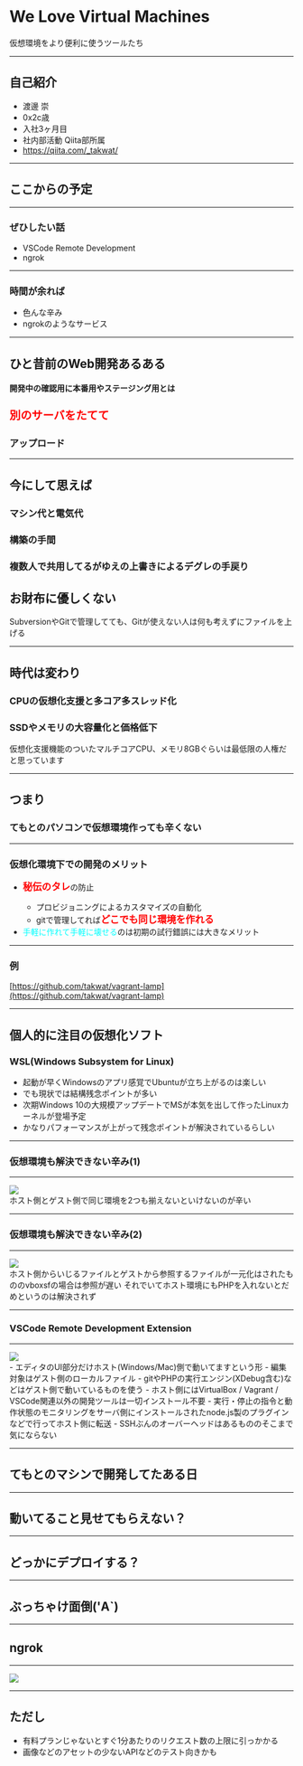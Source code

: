 # We Love Virtual Machines
仮想環境をより便利に使うツールたち

---

## 自己紹介

- 渡邊 崇 <!-- .element: class="fragment" data-fragment-index="1" -->
- 0x2c歳 <!-- .element: class="fragment" data-fragment-index="2" -->
- 入社3ヶ月目 <!-- .element: class="fragment" data-fragment-index="3" -->
- 社内部活動 Qiita部所属 <!-- .element: class="fragment" data-fragment-index="4" -->
- https://qiita.com/_takwat/ <!-- .element: class="fragment" data-fragment-index="5" -->

---

## ここからの予定

---

### ぜひしたい話
- VSCode Remote Development <!-- .element: class="fragment" data-fragment-index="1" -->
- ngrok <!-- .element: class="fragment" data-fragment-index="2" -->

---

### 時間が余れば
- 色んな辛み <!-- .element: class="fragment" data-fragment-index="1" -->
- ngrokのようなサービス <!-- .element: class="fragment" data-fragment-index="2" -->

---

## ひと昔前のWeb開発あるある

#### 開発中の確認用に本番用やステージング用とは <!-- .element: class="fragment" data-fragment-index="1" -->
### <span class="fragment" style="color: red; font-size: 1.2em; font-weight: bold;" data-fragment-index="2">別のサーバをたてて</span>
### アップロード <!-- .element: class="fragment" data-fragment-index="3" -->

---

## 今にして思えば
### マシン代と電気代 <!-- .element: class="fragment" data-fragment-index="1" -->
### 構築の手間 <!-- .element: class="fragment" data-fragment-index="2" -->
### 複数人で共用してるがゆえの上書きによるデグレの手戻り <!-- .element: class="fragment" data-fragment-index="3" -->

<p style="line-height: 1.2em;"> </p>

## お財布に優しくない <!-- .element: class="fragment" data-fragment-index="4" -->


<aside class="notes">
SubversionやGitで管理してても、Gitが使えない人は何も考えずにファイルを上げる
</aside>

---

## 時代は変わり

### CPUの仮想化支援と多コア多スレッド化 <!-- .element: class="fragment" data-fragment-index="1" -->
### SSDやメモリの大容量化と価格低下 <!-- .element: class="fragment" data-fragment-index="2" -->

<aside class="notes">
仮想化支援機能のついたマルチコアCPU、メモリ8GBぐらいは最低限の人権だと思っています
</aside>

---

## つまり

### てもとのパソコンで仮想環境作っても辛くない <!-- .element: class="fragment" data-fragment-index="2" -->

---

### 仮想化環境下での開発のメリット

<ul>
    <li class="fragment" data-fragment-index="1"><span style="color: red; font-size: 1.2em; font-weight: bold;">秘伝のタレ</span>の防止</li>
    <ul>
        <li class="fragment" data-fragment-index="2">プロビジョニングによるカスタマイズの自動化</li>
        <li class="fragment" data-fragment-index="4">gitで管理してれば<span style="color: red; font-size: 1.2em; font-weight: bold;">どこでも同じ環境を作れる</span></li>
    </ul>
    <li class="fragment" data-fragment-index="6"><span style="color: cyan;">手軽に作れて手軽に壊せる</span>のは初期の試行錯誤には大きなメリット</li>
</ul>

---

### 例

[https://github.com/takwat/vagrant-lamp](https://github.com/takwat/vagrant-lamp)

---

## 個人的に注目の仮想化ソフト
### WSL(Windows Subsystem for Linux)
- 起動が早くWindowsのアプリ感覚でUbuntuが立ち上がるのは楽しい <!-- .element: class="fragment" data-fragment-index="1" -->
- でも現状では結構残念ポイントが多い <!-- .element: class="fragment" data-fragment-index="2" -->
- 次期Windows 10の大規模アップデートでMSが本気を出して作ったLinuxカーネルが登場予定 <!-- .element: class="fragment" data-fragment-index="3" -->
- かなりパフォーマンスが上がって残念ポイントが解決されているらしい <!-- .element: class="fragment" data-fragment-index="4" -->

---

### 仮想環境も解決できない辛み(1)

---

<img src="img/rsync.jpg">

<aside class="notes">
ホスト側とゲスト側で同じ環境を2つも揃えないといけないのが辛い
</aside>

---

### 仮想環境も解決できない辛み(2)

---

<img src="img/vboxsf.jpg">

<aside class="notes">
ホスト側からいじるファイルとゲストから参照するファイルが一元化はされたもののvboxsfの場合は参照が遅い
それでいてホスト環境にもPHPを入れないとだめというのは解決されず
</aside>

---

### VSCode Remote Development Extension

---

<img src="/img/remote.jpg">

<aside class="notes">
- エディタのUI部分だけホスト(Windows/Mac)側で動いてますという形
- 編集対象はゲスト側のローカルファイル
- gitやPHPの実行エンジン(XDebug含む)などはゲスト側で動いているものを使う
- ホスト側にはVirtualBox / Vagrant / VSCode関連以外の開発ツールは一切インストール不要
- 実行・停止の指令と動作状態のモニタリングをサーバ側にインストールされたnode.js製のプラグインなどで行ってホスト側に転送
- SSHぶんのオーバーヘッドはあるもののそこまで気にならない
</aside>

---

## てもとのマシンで開発してたある日

---

## 動いてること見せてもらえない？

---

## どっかにデプロイする？

---

## ぶっちゃけ面倒('A`)

---

## ngrok

---

<img src="/img/ngrok7.jpg">

---

## ただし

<ul>
    <li>有料プランじゃないとすぐ1分あたりのリクエスト数の上限に引っかかる</li>
    <li class="fragment" data-fragment-index="1">画像などのアセットの少ないAPIなどのテスト向きかも</li>
</ul>
